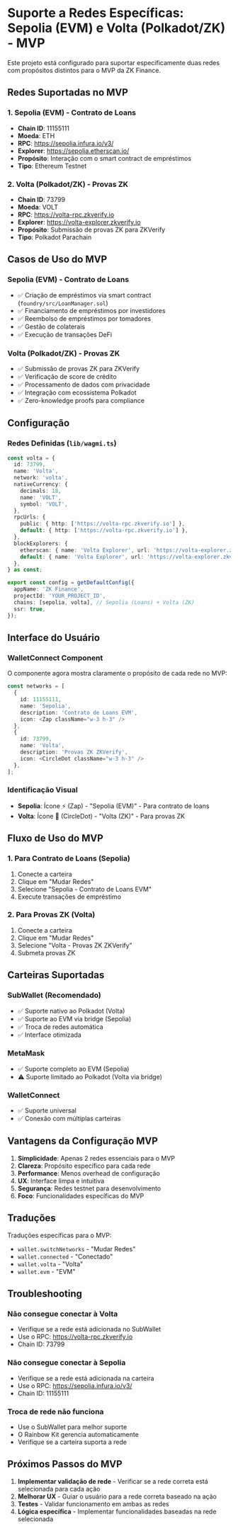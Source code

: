 # Suporte a Redes Específicas: Sepolia (EVM) e Volta (Polkadot/ZK) - MVP

Este projeto está configurado para suportar especificamente duas redes com propósitos distintos para o MVP da ZK Finance.

## Redes Suportadas no MVP

### 1. Sepolia (EVM) - Contrato de Loans
- **Chain ID**: 11155111
- **Moeda**: ETH
- **RPC**: https://sepolia.infura.io/v3/
- **Explorer**: https://sepolia.etherscan.io/
- **Propósito**: Interação com o smart contract de empréstimos
- **Tipo**: Ethereum Testnet

### 2. Volta (Polkadot/ZK) - Provas ZK
- **Chain ID**: 73799
- **Moeda**: VOLT
- **RPC**: https://volta-rpc.zkverify.io
- **Explorer**: https://volta-explorer.zkverify.io
- **Propósito**: Submissão de provas ZK para ZKVerify
- **Tipo**: Polkadot Parachain

## Casos de Uso do MVP

### Sepolia (EVM) - Contrato de Loans
- ✅ Criação de empréstimos via smart contract (`foundry/src/LoanManager.sol`)
- ✅ Financiamento de empréstimos por investidores
- ✅ Reembolso de empréstimos por tomadores
- ✅ Gestão de colaterais
- ✅ Execução de transações DeFi

### Volta (Polkadot/ZK) - Provas ZK
- ✅ Submissão de provas ZK para ZKVerify
- ✅ Verificação de score de crédito
- ✅ Processamento de dados com privacidade
- ✅ Integração com ecossistema Polkadot
- ✅ Zero-knowledge proofs para compliance

## Configuração

### Redes Definidas (`lib/wagmi.ts`)
```typescript
const volta = {
  id: 73799,
  name: 'Volta',
  network: 'volta',
  nativeCurrency: {
    decimals: 18,
    name: 'VOLT',
    symbol: 'VOLT',
  },
  rpcUrls: {
    public: { http: ['https://volta-rpc.zkverify.io'] },
    default: { http: ['https://volta-rpc.zkverify.io'] },
  },
  blockExplorers: {
    etherscan: { name: 'Volta Explorer', url: 'https://volta-explorer.zkverify.io' },
    default: { name: 'Volta Explorer', url: 'https://volta-explorer.zkverify.io' },
  },
} as const;

export const config = getDefaultConfig({
  appName: 'ZK Finance',
  projectId: 'YOUR_PROJECT_ID',
  chains: [sepolia, volta], // Sepolia (Loans) + Volta (ZK)
  ssr: true,
});
```

## Interface do Usuário

### WalletConnect Component
O componente agora mostra claramente o propósito de cada rede no MVP:

```typescript
const networks = [
  { 
    id: 11155111, 
    name: 'Sepolia', 
    description: 'Contrato de Loans EVM',
    icon: <Zap className="w-3 h-3" /> 
  },
  { 
    id: 73799, 
    name: 'Volta', 
    description: 'Provas ZK ZKVerify',
    icon: <CircleDot className="w-3 h-3" /> 
  },
];
```

### Identificação Visual
- **Sepolia**: Ícone ⚡ (Zap) - "Sepolia (EVM)" - Para contrato de loans
- **Volta**: Ícone 🔵 (CircleDot) - "Volta (ZK)" - Para provas ZK

## Fluxo de Uso do MVP

### 1. Para Contrato de Loans (Sepolia)
1. Conecte a carteira
2. Clique em "Mudar Redes"
3. Selecione "Sepolia - Contrato de Loans EVM"
4. Execute transações de empréstimo

### 2. Para Provas ZK (Volta)
1. Conecte a carteira
2. Clique em "Mudar Redes"
3. Selecione "Volta - Provas ZK ZKVerify"
4. Submeta provas ZK

## Carteiras Suportadas

### SubWallet (Recomendado)
- ✅ Suporte nativo ao Polkadot (Volta)
- ✅ Suporte ao EVM via bridge (Sepolia)
- ✅ Troca de redes automática
- ✅ Interface otimizada

### MetaMask
- ✅ Suporte completo ao EVM (Sepolia)
- ⚠️ Suporte limitado ao Polkadot (Volta via bridge)

### WalletConnect
- ✅ Suporte universal
- ✅ Conexão com múltiplas carteiras

## Vantagens da Configuração MVP

1. **Simplicidade**: Apenas 2 redes essenciais para o MVP
2. **Clareza**: Propósito específico para cada rede
3. **Performance**: Menos overhead de configuração
4. **UX**: Interface limpa e intuitiva
5. **Segurança**: Redes testnet para desenvolvimento
6. **Foco**: Funcionalidades específicas do MVP

## Traduções

Traduções específicas para o MVP:
- `wallet.switchNetworks` - "Mudar Redes"
- `wallet.connected` - "Conectado"
- `wallet.volta` - "Volta"
- `wallet.evm` - "EVM"

## Troubleshooting

### Não consegue conectar à Volta
- Verifique se a rede está adicionada no SubWallet
- Use o RPC: https://volta-rpc.zkverify.io
- Chain ID: 73799

### Não consegue conectar à Sepolia
- Verifique se a rede está adicionada na carteira
- Use o RPC: https://sepolia.infura.io/v3/
- Chain ID: 11155111

### Troca de rede não funciona
- Use o SubWallet para melhor suporte
- O Rainbow Kit gerencia automaticamente
- Verifique se a carteira suporta a rede

## Próximos Passos do MVP

1. **Implementar validação de rede** - Verificar se a rede correta está selecionada para cada ação
2. **Melhorar UX** - Guiar o usuário para a rede correta baseado na ação
3. **Testes** - Validar funcionamento em ambas as redes
4. **Lógica específica** - Implementar funcionalidades baseadas na rede selecionada 